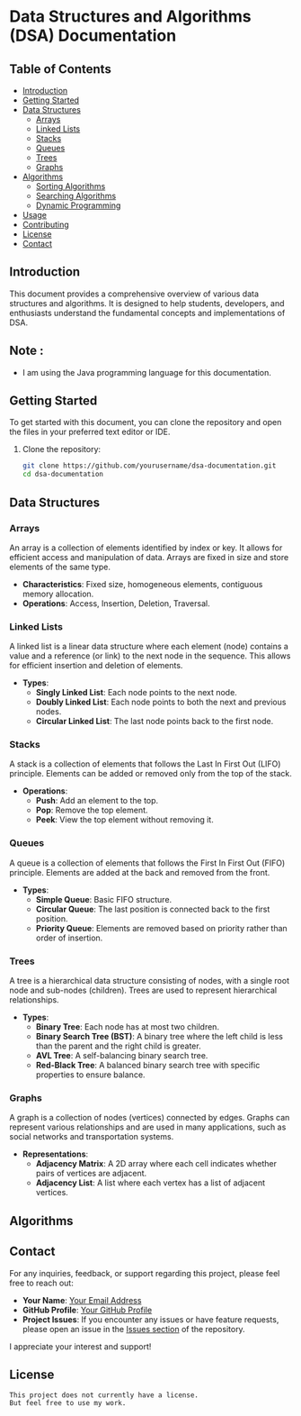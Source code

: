 # Data Structures and Algorithms (DSA) Documentation

## Table of Contents
- [Introduction](#introduction)
- [Getting Started](#getting-started)
- [Data Structures](#data-structures)
  - [Arrays](#arrays)
  - [Linked Lists](#linked-lists)
  - [Stacks](#stacks)
  - [Queues](#queues)
  - [Trees](#trees)
  - [Graphs](#graphs)
- [Algorithms](#algorithms)
  - [Sorting Algorithms](#sorting-algorithms)
  - [Searching Algorithms](#searching-algorithms)
  - [Dynamic Programming](#dynamic-programming)
- [Usage](#usage)
- [Contributing](#contributing)
- [License](#license)
- [Contact](#contact)

## Introduction
This document provides a comprehensive overview of various data structures and algorithms. It is designed to help students, developers, and enthusiasts understand the fundamental concepts and implementations of DSA.
## Note :
- I am using the Java programming language for this documentation.

## Getting Started
To get started with this document, you can clone the repository and open the files in your preferred text editor or IDE.

1. Clone the repository:
    ```bash
    git clone https://github.com/yourusername/dsa-documentation.git
    cd dsa-documentation

## Data Structures
      
  ### Arrays
  An array is a collection of elements identified by index or key. It allows for efficient access and manipulation of data. Arrays are fixed in size and store elements of the same type.

  - **Characteristics**: Fixed size, homogeneous elements, contiguous memory allocation.
  - **Operations**: Access, Insertion, Deletion, Traversal.

  ### Linked Lists
  A linked list is a linear data structure where each element (node) contains a value and a reference (or link) to the next node in the sequence. This allows for efficient insertion and deletion of elements.

  - **Types**:
    - **Singly Linked List**: Each node points to the next node.
    - **Doubly Linked List**: Each node points to both the next and previous nodes.
    - **Circular Linked List**: The last node points back to the first node.

  ### Stacks
  A stack is a collection of elements that follows the Last In First Out (LIFO) principle. Elements can be added or removed only from the top of the stack.

  - **Operations**: 
    - **Push**: Add an element to the top.
    - **Pop**: Remove the top element.
    - **Peek**: View the top element without removing it.

  ### Queues
  A queue is a collection of elements that follows the First In First Out (FIFO) principle. Elements are added at the back and removed from the front.

  - **Types**:
    - **Simple Queue**: Basic FIFO structure.
    - **Circular Queue**: The last position is connected back to the first position.
    - **Priority Queue**: Elements are removed based on priority rather than order of insertion.

  ### Trees
  A tree is a hierarchical data structure consisting of nodes, with a single root node and sub-nodes (children). Trees are used to represent hierarchical relationships.

  - **Types**:
    - **Binary Tree**: Each node has at most two children.
    - **Binary Search Tree (BST)**: A binary tree where the left child is less than the parent and the right child is greater.
    - **AVL Tree**: A self-balancing binary search tree.
    - **Red-Black Tree**: A balanced binary search tree with specific properties to ensure balance.

  ### Graphs
  A graph is a collection of nodes (vertices) connected by edges. Graphs can represent various relationships and are used in many applications, such as social networks and transportation systems.

  - **Representations**:
    - **Adjacency Matrix**: A 2D array where each cell indicates whether pairs of vertices are adjacent.
    - **Adjacency List**: A list where each vertex has a list of adjacent vertices.

## Algorithms

## Contact

For any inquiries, feedback, or support regarding this project, please feel free to reach out:

- **Your Name**: [Your Email Address](mailto:deekshaphaneendrareddy@gmail.com)
- **GitHub Profile**: [Your GitHub Profile](https://github.com/DeekshaPhaneendraReddyUmmadi)
- **Project Issues**: If you encounter any issues or have feature requests, please open an issue in the [Issues section](https://github.com/DeekshaPhaneendraReddyUmmadi/Data-Structures-And-Algorithms/issues) of the repository.

I appreciate your interest and support!

## License
    This project does not currently have a license.
    But feel free to use my work.
